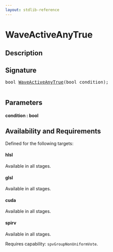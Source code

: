 ```yaml
---
layout: stdlib-reference
---
```


# WaveActiveAnyTrue

## Description





## Signature 

<pre>
<span class="code_keyword">bool</span> <a href="/stdlib-reference/global-decls/WaveActiveAnyTrue">WaveActiveAnyTrue</a>(<span class="code_keyword">bool</span> <span class='code_param'>condition</span>);

</pre>

## Parameters

#### condition  : bool

## Availability and Requirements

Defined for the following targets:

#### hlsl
Available in all stages.

#### glsl
Available in all stages.

#### cuda
Available in all stages.

#### spirv
Available in all stages.

Requires capability: `spvGroupNonUniformVote`.


